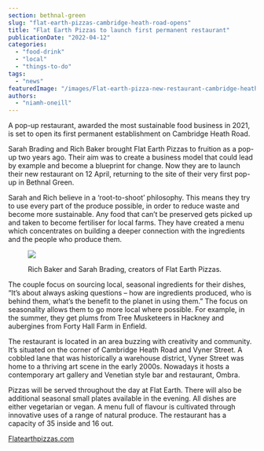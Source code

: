 ```yaml
---
section: bethnal-green
slug: "flat-earth-pizzas-cambridge-heath-road-opens"
title: "Flat Earth Pizzas to launch first permanent restaurant"
publicationDate: "2022-04-12"
categories: 
  - "food-drink"
  - "local"
  - "things-to-do"
tags: 
  - "news"
featuredImage: "/images/Flat-earth-pizza-new-restaurant-cambridge-heath.jpeg"
authors: 
  - "niamh-oneill"
---
```


A pop-up restaurant, awarded the most sustainable food business in 2021, is set to open its first permanent establishment on Cambridge Heath Road.

Sarah Brading and Rich Baker brought Flat Earth Pizzas to fruition as a pop-up two years ago. Their aim was to create a business model that could lead by example and become a blueprint for change. Now they are to launch their new restaurant on 12 April, returning to the site of their very first pop-up in Bethnal Green.

Sarah and Rich believe in a ‘root-to-shoot’ philosophy. This means they try to use every part of the produce possible, in order to reduce waste and become more sustainable. Any food that can’t be preserved gets picked up and taken to become fertiliser for local farms. They have created a menu which concentrates on building a deeper connection with the ingredients and the people who produce them.

<figure>

![](/images/Flat-Earth-Pizzas-Rich-Baker-Sarah-Brading-1-1024x683.jpg)

<figcaption>

Rich Baker and Sarah Brading, creators of Flat Earth Pizzas.

</figcaption>

</figure>

The couple focus on sourcing local, seasonal ingredients for their dishes, “It’s about always asking questions – how are ingredients produced, who is behind them, what’s the benefit to the planet in using them.” The focus on seasonality allows them to go more local where possible. For example, in the summer, they get plums from Tree Musketeers in Hackney and aubergines from Forty Hall Farm in Enfield.

The restaurant is located in an area buzzing with creativity and community. It’s situated on the corner of Cambridge Heath Road and Vyner Street. A cobbled lane that was historically a warehouse district, Vyner Street was home to a thriving art scene in the early 2000s. Nowadays it hosts a contemporary art gallery and Venetian style bar and restaurant, Ombra.

Pizzas will be served throughout the day at Flat Earth. There will also be additional seasonal small plates available in the evening. All dishes are either vegetarian or vegan. A menu full of flavour is cultivated through innovative uses of a range of natural produce. The restaurant has a capacity of 35 inside and 16 out. 

  
[Flatearthpizzas.com](https://www.flatearthpizzas.com/)
